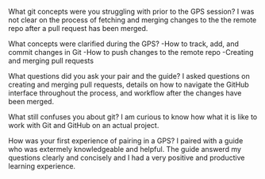 What git concepts were you struggling with prior to the GPS session?
I was not clear on the process of fetching and merging changes to the the remote repo after a pull request has been merged.

What concepts were clarified during the GPS? 
-How to track, add, and commit changes in Git
-How to push changes to the remote repo
-Creating and merging pull requests

What questions did you ask your pair and the guide? 
I asked questions on creating and merging pull requests, details on how to navigate the GitHub interface throughout the process, and workflow after the changes have been merged.

What still confuses you about git? I am curious to know how what it is like to work with Git and GitHub on an actual project.

How was your first experience of pairing in a GPS? 
I paired with a guide who was extermely knowledgeable and helpful. The guide answerd my questions clearly and concisely and I had a very positive and productive learning experience. 